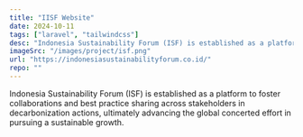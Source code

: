 ```yaml
---
title: "IISF Website"
date: 2024-10-11
tags: ["laravel", "tailwindcss"]
desc: "Indonesia Sustainability Forum (ISF) is established as a platform to foster collaborations and best practice sharing across stakeholders in decarbonization actions, ultimately advancing the global concerted effort in pursuing a sustainable growth."
imageSrc: "/images/project/isf.png"
url: "https://indonesiasustainabilityforum.co.id/"
repo: ""
---
```


Indonesia Sustainability Forum (ISF) is established as a platform to foster collaborations and best practice sharing across stakeholders in decarbonization actions, ultimately advancing the global concerted effort in pursuing a sustainable growth.
